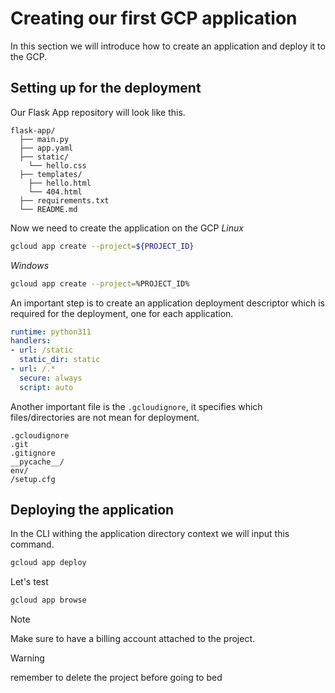 # Creating our first GCP application
In this section we will introduce how to create an application and deploy it to the GCP. 

## Setting up for the deployment
Our Flask App repository will look like this.
```
flask-app/ 
  ├── main.py 
  ├── app.yaml
  ├── static/
    └── hello.css 
  ├── templates/ 
    ├── hello.html 
    └── 404.html 
  ├── requirements.txt 
  └── README.md
```
Now we need to create the application on the GCP
*Linux*
```bash
gcloud app create --project=${PROJECT_ID}
```
*Windows*
```bash
gcloud app create --project=%PROJECT_ID%
```
An important step is to create an application deployment descriptor which is required for the deployment, one for each application.
```YAML
runtime: python311
handlers:
- url: /static
  static_dir: static
- url: /.*
  secure: always
  script: auto
```
Another important file is the `.gcloudignore`, it specifies which files/directories are not mean for deployment. 
```
.gcloudignore
.git
.gitignore
__pycache__/
env/
/setup.cfg
```

## Deploying the application
In the CLI withing the application directory context we will input this command.
```bash
gcloud app deploy
```
Let's test
```bash
gcloud app browse
```
> [!NOTE]
> Make sure to have a billing account attached to the project.

> [!WARNING]
> remember to delete the project before going to bed
